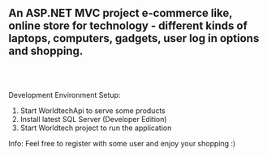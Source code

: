 ## An ASP.NET MVC project e-commerce like, online store for technology - different kinds of laptops, computers, gadgets, user log in options and shopping.
<br /> <br />

Development Environment Setup:
1. Start WorldtechApi to serve some products
2. Install latest SQL Server (Developer Edition)
3. Start Worldtech project to run the application

Info: Feel free to register with some user and enjoy your shopping :)
